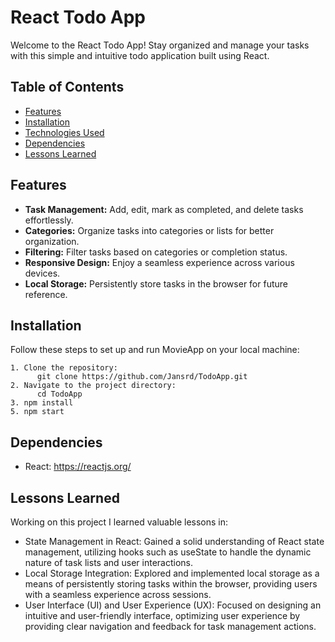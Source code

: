 # React Todo App

Welcome to the React Todo App! Stay organized and manage your tasks with this simple and intuitive todo application built using React.

## Table of Contents
- [Features](#features)
- [Installation](#installation)
- [Technologies Used](#technologies-used)
- [Dependencies](#dependencies)
- [Lessons Learned](#lessonslearned)


## Features
- **Task Management:** Add, edit, mark as completed, and delete tasks effortlessly.
- **Categories:** Organize tasks into categories or lists for better organization.
- **Filtering:** Filter tasks based on categories or completion status.
- **Responsive Design:** Enjoy a seamless experience across various devices.
- **Local Storage:** Persistently store tasks in the browser for future reference.
  

## Installation

  Follow these steps to set up and run MovieApp on your local machine:
  
    1. Clone the repository:
          git clone https://github.com/Jansrd/TodoApp.git
    2. Navigate to the project directory:
          cd TodoApp
    3. npm install
    5. npm start
    

## Dependencies

- React: https://reactjs.org/
  

## Lessons Learned
Working on this project I learned valuable lessons in:
- State Management in React: Gained a solid understanding of React state management, utilizing hooks such as useState to handle the dynamic nature of task lists and user interactions.
- Local Storage Integration: Explored and implemented local storage as a means of persistently storing tasks within the browser, providing users with a seamless experience across sessions.
- User Interface (UI) and User Experience (UX): Focused on designing an intuitive and user-friendly interface, optimizing user experience by providing clear navigation and feedback for task management actions.
